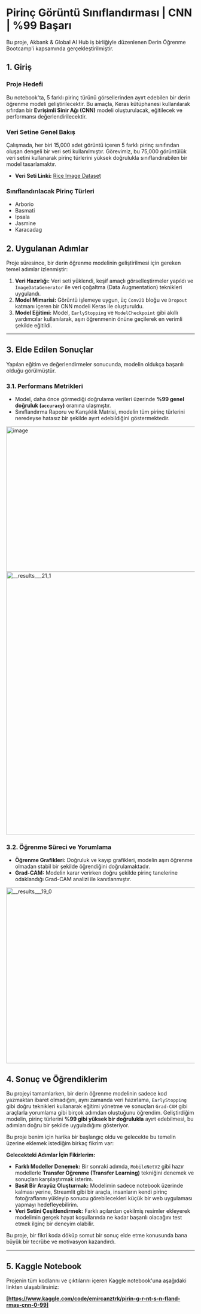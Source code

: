 # Pirinç Görüntü Sınıflandırması | CNN | %99 Başarı

Bu proje, Akbank & Global AI Hub iş birliğiyle düzenlenen Derin Öğrenme Bootcamp'i kapsamında gerçekleştirilmiştir.

## 1. Giriş

### Proje Hedefi
Bu notebook'ta, 5 farklı pirinç türünü görsellerinden ayırt edebilen bir derin öğrenme modeli geliştirilecektir. Bu amaçla, Keras kütüphanesi kullanılarak sıfırdan bir **Evrişimli Sinir Ağı (CNN)** modeli oluşturulacak, eğitilecek ve performansı değerlendirilecektir.

### Veri Setine Genel Bakış
Çalışmada, her biri 15,000 adet görüntü içeren 5 farklı pirinç sınıfından oluşan dengeli bir veri seti kullanılmıştır. Görevimiz, bu 75,000 görüntülük veri setini kullanarak pirinç türlerini yüksek doğrulukla sınıflandırabilen bir model tasarlamaktır.

- **Veri Seti Linki:** [Rice Image Dataset](https://www.kaggle.com/datasets/muratkokludataset/rice-image-dataset)

### Sınıflandırılacak Pirinç Türleri
* Arborio
* Basmati
* Ipsala
* Jasmine
* Karacadag



## 2. Uygulanan Adımlar

Proje süresince, bir derin öğrenme modelinin geliştirilmesi için gereken temel adımlar izlenmiştir:

1.  **Veri Hazırlığı:** Veri seti yüklendi, keşif amaçlı görselleştirmeler yapıldı ve `ImageDataGenerator` ile veri çoğaltma (Data Augmentation) teknikleri uygulandı.
2.  **Model Mimarisi:** Görüntü işlemeye uygun, üç `Conv2D` bloğu ve `Dropout` katmanı içeren bir CNN modeli Keras ile oluşturuldu.
3.  **Model Eğitimi:** Model, `EarlyStopping` ve `ModelCheckpoint` gibi akıllı yardımcılar kullanılarak, aşırı öğrenmenin önüne geçilerek en verimli şekilde eğitildi.

---

## 3. Elde Edilen Sonuçlar

Yapılan eğitim ve değerlendirmeler sonucunda, modelin oldukça başarılı olduğu görülmüştür.

### 3.1. Performans Metrikleri
- Model, daha önce görmediği doğrulama verileri üzerinde **%99 genel doğruluk (`accuracy`)** oranına ulaşmıştır.
- Sınıflandırma Raporu ve Karışıklık Matrisi, modelin tüm pirinç türlerini neredeyse hatasız bir şekilde ayırt edebildiğini göstermektedir.


<img width="573" height="388" alt="image" src="https://github.com/user-attachments/assets/b4583c76-286c-4936-880b-82be57791e5d" />



<img width="797" height="703" alt="__results___21_1" src="https://github.com/user-attachments/assets/0d2511c4-0d68-49b5-8784-13c90e0242b7" />


### 3.2. Öğrenme Süreci ve Yorumlama
- **Öğrenme Grafikleri:** Doğruluk ve kayıp grafikleri, modelin aşırı öğrenme olmadan stabil bir şekilde öğrendiğini doğrulamaktadır.
- **Grad-CAM:** Modelin karar verirken doğru şekilde pirinç tanelerine odaklandığı Grad-CAM analizi ile kanıtlanmıştır.


<img width="1001" height="470" alt="__results___19_0" src="https://github.com/user-attachments/assets/e327b0e6-9aa3-4759-b08c-181d7ae102d1" />


## 4. Sonuç ve Öğrendiklerim

Bu projeyi tamamlarken, bir derin öğrenme modelinin sadece kod yazmaktan ibaret olmadığını, aynı zamanda veri hazırlama, `EarlyStopping` gibi doğru teknikleri kullanarak eğitimi yönetme ve sonuçları `Grad-CAM` gibi araçlarla yorumlama gibi birçok adımdan oluştuğunu öğrendim. Geliştirdiğim modelin, pirinç türlerini **%99 gibi yüksek bir doğrulukla** ayırt edebilmesi, bu adımları doğru bir şekilde uyguladığımı gösteriyor.

Bu proje benim için harika bir başlangıç oldu ve gelecekte bu temelin üzerine eklemek istediğim birkaç fikrim var:

**Gelecekteki Adımlar İçin Fikirlerim:**
* **Farklı Modeller Denemek:** Bir sonraki adımda, `MobileNetV2` gibi hazır modellerle **Transfer Öğrenme (Transfer Learning)** tekniğini denemek ve sonuçları karşılaştırmak isterim.
* **Basit Bir Arayüz Oluşturmak:** Modelimin sadece notebook üzerinde kalması yerine, Streamlit gibi bir araçla, insanların kendi pirinç fotoğraflarını yükleyip sonucu görebilecekleri küçük bir web uygulaması yapmayı hedefleyebilirim.
* **Veri Setini Çeşitlendirmek:** Farklı açılardan çekilmiş resimler ekleyerek modelimin gerçek hayat koşullarında ne kadar başarılı olacağını test etmek ilginç bir deneyim olabilir.

Bu proje, bir fikri koda döküp somut bir sonuç elde etme konusunda bana büyük bir tecrübe ve motivasyon kazandırdı.

---

## 5. Kaggle Notebook

Projenin tüm kodlarını ve çıktılarını içeren Kaggle notebook'una aşağıdaki linkten ulaşabilirsiniz:

**[https://www.kaggle.com/code/emircanztrk/pirin-g-r-nt-s-n-fland-rmas-cnn-0-99]**
